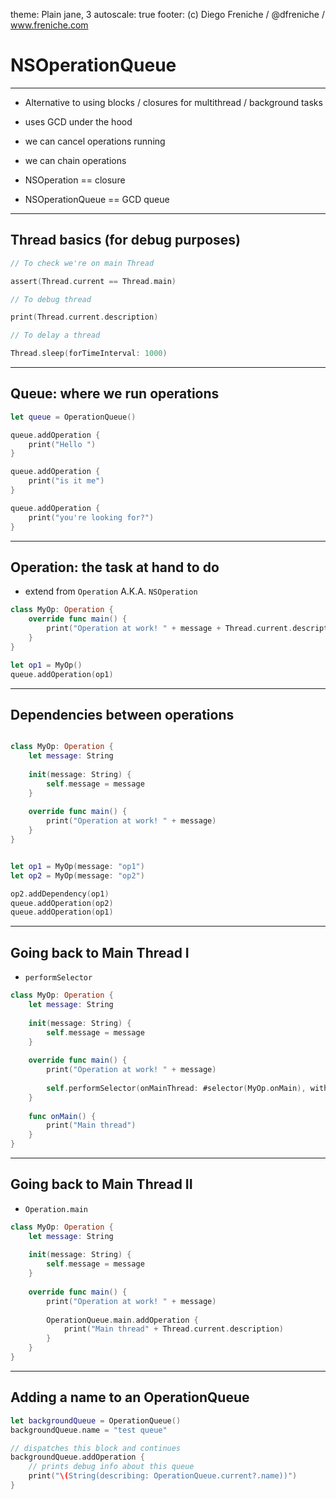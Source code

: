 theme: Plain jane, 3
autoscale: true
footer: (c) Diego Freniche / @dfreniche / www.freniche.com

# NSOperationQueue

---


- Alternative to using blocks / closures for multithread / background tasks
- uses GCD under the hood
- we can cancel operations running
- we can chain operations

- NSOperation == closure
- NSOperationQueue == GCD queue


---

## Thread basics (for debug purposes)


```swift
// To check we're on main Thread

assert(Thread.current == Thread.main)

// To debug thread

print(Thread.current.description)

// To delay a thread

Thread.sleep(forTimeInterval: 1000)

```

---

## Queue: where we run operations

```swift
let queue = OperationQueue()

queue.addOperation {
    print("Hello ")
}

queue.addOperation {
    print("is it me")
}

queue.addOperation {
    print("you're looking for?")
}

```


---

## Operation: the task at hand to do

- extend from `Operation` A.K.A. `NSOperation`

```swift
class MyOp: Operation {
    override func main() {
        print("Operation at work! " + message + Thread.current.description)
    }
}

let op1 = MyOp()
queue.addOperation(op1)

```

---

## Dependencies between operations

```swift

class MyOp: Operation {
    let message: String
    
    init(message: String) {
        self.message = message
    }
    
    override func main() {
        print("Operation at work! " + message)
    }
}


let op1 = MyOp(message: "op1")
let op2 = MyOp(message: "op2")

op2.addDependency(op1)
queue.addOperation(op2)
queue.addOperation(op1)
```

---

## Going back to Main Thread I

- `performSelector`

```swift
class MyOp: Operation {
    let message: String
    
    init(message: String) {
        self.message = message
    }
    
    override func main() {
        print("Operation at work! " + message)
        
        self.performSelector(onMainThread: #selector(MyOp.onMain), with: nil, waitUntilDone: false)
    }
    
    func onMain() {
        print("Main thread")
    }
}

```

---

## Going back to Main Thread II

- `Operation.main`


```swift
class MyOp: Operation {
    let message: String
    
    init(message: String) {
        self.message = message
    }
    
    override func main() {
        print("Operation at work! " + message)
        
        OperationQueue.main.addOperation {
            print("Main thread" + Thread.current.description)
        }
    }
}

```

---

## Adding a name to an OperationQueue

```swift
let backgroundQueue = OperationQueue()
backgroundQueue.name = "test queue"

// dispatches this block and continues
backgroundQueue.addOperation {
    // prints debug info about this queue
    print("\(String(describing: OperationQueue.current?.name))")
}

```